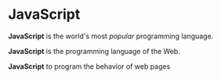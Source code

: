 # JavaScript

**JavaScript** is the world's most *popular* programming language.

**JavaScript** is the programming language of the Web.

**JavaScript** to program the behavior of web pages